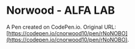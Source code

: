 # Norwood - ALFA LAB

A Pen created on CodePen.io. Original URL: [https://codepen.io/cnorwood10/pen/rNoNOBO](https://codepen.io/cnorwood10/pen/rNoNOBO).


